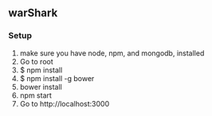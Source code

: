 ## warShark

### Setup

1. make sure you have node, npm, and mongodb, installed
2. Go to root
3. $ npm install
4. $ npm install -g bower
5. bower install
6. npm start
7. Go to  http://localhost:3000